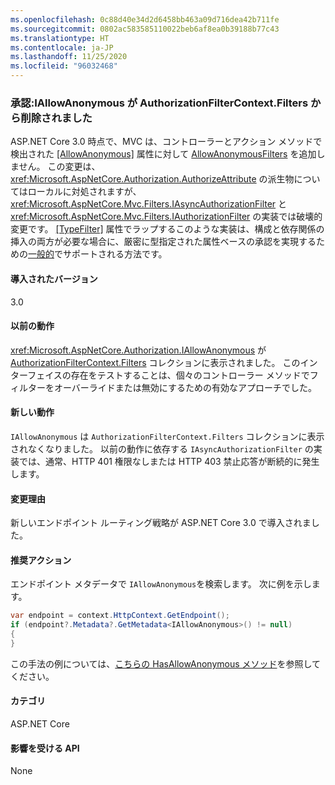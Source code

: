 ```yaml
---
ms.openlocfilehash: 0c88d40e34d2d6458bb463a09d716dea42b711fe
ms.sourcegitcommit: 0802ac583585110022beb6af8ea0b39188b77c43
ms.translationtype: HT
ms.contentlocale: ja-JP
ms.lasthandoff: 11/25/2020
ms.locfileid: "96032468"
---
```

### <a name="authorization-iallowanonymous-removed-from-authorizationfiltercontextfilters"></a>承認:IAllowAnonymous が AuthorizationFilterContext.Filters から削除されました

ASP.NET Core 3.0 時点で、MVC は、コントローラーとアクション メソッドで検出された [[AllowAnonymous]](xref:Microsoft.AspNetCore.Authorization.AllowAnonymousAttribute) 属性に対して [AllowAnonymousFilters](xref:Microsoft.AspNetCore.Mvc.Authorization.AllowAnonymousFilter) を追加しません。 この変更は、<xref:Microsoft.AspNetCore.Authorization.AuthorizeAttribute> の派生物についてはローカルに対処されますが、<xref:Microsoft.AspNetCore.Mvc.Filters.IAsyncAuthorizationFilter> と <xref:Microsoft.AspNetCore.Mvc.Filters.IAuthorizationFilter> の実装では破壊的変更です。 [[TypeFilter]](xref:Microsoft.AspNetCore.Mvc.TypeFilterAttribute) 属性でラップするこのような実装は、構成と依存関係の挿入の両方が必要な場合に、厳密に型指定された属性ベースの承認を実現するための[一般的](https://stackoverflow.com/a/41348219/608220)でサポートされる方法です。

#### <a name="version-introduced"></a>導入されたバージョン

3.0

#### <a name="old-behavior"></a>以前の動作

<xref:Microsoft.AspNetCore.Authorization.IAllowAnonymous> が [AuthorizationFilterContext.Filters](xref:Microsoft.AspNetCore.Mvc.Filters.FilterContext.Filters%2A) コレクションに表示されました。 このインターフェイスの存在をテストすることは、個々のコントローラー メソッドでフィルターをオーバーライドまたは無効にするための有効なアプローチでした。

#### <a name="new-behavior"></a>新しい動作

`IAllowAnonymous` は `AuthorizationFilterContext.Filters` コレクションに表示されなくなりました。 以前の動作に依存する `IAsyncAuthorizationFilter` の実装では、通常、HTTP 401 権限なしまたは HTTP 403 禁止応答が断続的に発生します。

#### <a name="reason-for-change"></a>変更理由

新しいエンドポイント ルーティング戦略が ASP.NET Core 3.0 で導入されました。

#### <a name="recommended-action"></a>推奨アクション

エンドポイント メタデータで `IAllowAnonymous`を検索します。 次に例を示します。

```csharp
var endpoint = context.HttpContext.GetEndpoint();
if (endpoint?.Metadata?.GetMetadata<IAllowAnonymous>() != null)
{
}
```

この手法の例については、[こちらの HasAllowAnonymous メソッド](https://github.com/dotnet/aspnetcore/blob/bd65275148abc9b07a3b59797a88d485341152bf/src/Mvc/Mvc.Core/src/Authorization/AuthorizeFilter.cs#L236)を参照してください。

#### <a name="category"></a>カテゴリ

ASP.NET Core

#### <a name="affected-apis"></a>影響を受ける API

None

<!--

#### Affected APIs

Not detectable via API analysis

-->
